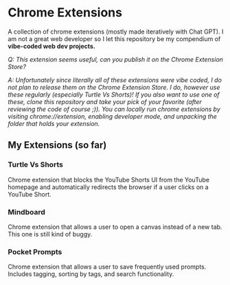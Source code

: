 # Chrome Extensions
A collection of chrome extensions (mostly made iteratively with Chat GPT). I am not a great web developer so I let this repository be my compendium of **vibe-coded web dev projects.**

*Q: This extension seems useful, can you publish it on the Chrome Extension Store?*

*A: Unfortunately since literally all of these extensions were vibe coded, I do not plan to release them on the Chrome Extension Store. I do, however use these regularly (especially Turtle Vs Shorts)! If you also want to use one of these, clone this repository and take your pick of your favorite (after reviewing the code of course ;)). You can locally run chrome extensions by visiting chrome://extension, enabling developer mode, and unpacking the folder that holds your extension.*

## My Extensions (so far)
### Turtle Vs Shorts
Chrome extension that blocks the YouTube Shorts UI from the YouTube homepage and automatically redirects the browser if a user clicks on a YouTube Short. 

### Mindboard
Chrome extension that allows a user to open a canvas instead of a new tab. This one is still kind of buggy. 

### Pocket Prompts
Chrome extension that allows a user to save frequently used prompts. Includes tagging, sorting by tags, and search functionality.
